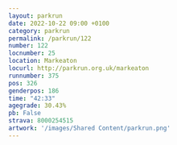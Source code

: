 ```yaml
---
layout: parkrun
date: 2022-10-22 09:00 +0100
category: parkrun
permalink: /parkrun/122
number: 122
locnumber: 25
location: Markeaton
locurl: http://parkrun.org.uk/markeaton
runnumber: 375
pos: 326
genderpos: 186
time: "42:33"
agegrade: 30.43%
pb: False
strava: 8000254515
artwork: '/images/Shared Content/parkrun.png'
---
```

